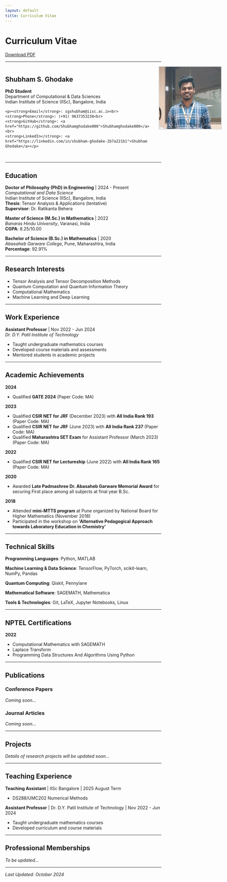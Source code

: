 ```yaml
---
layout: default
title: Curriculum Vitae
---
```

# Curriculum Vitae

[Download PDF](assets/cv/Shubham_Ghodake_CV.pdf)

---

<div style="display: flex; align-items: flex-start; gap: 30px; margin-bottom: 30px;">
  <div style="flex: 1;">
    <h2>Shubham S. Ghodake</h2>
    <p><strong>PhD Student</strong><br>
    Department of Computational & Data Sciences<br>
    Indian Institute of Science (IISc), Bangalore, India</p>
    
    <p><strong>Email</strong>: sgshubham@iisc.ac.in<br>
    <strong>Phone</strong>: (+91) 9637353238<br>
    <strong>GitHub</strong>: <a href="https://github.com/Shubhamghodake000">Shubhamghodake000</a><br>
    <strong>LinkedIn</strong>: <a href="https://linkedin.com/in/shubham-ghodake-2b7a221b1">Shubham Ghodake</a></p>
  </div>
  
  <div style="flex-shrink: 0;">
    <img src="assets/images/profile.png" alt="Shubham Ghodake" width="200" height="200" style="object-fit: cover; border: 2px solid #ddd;">
  </div>
</div>

---

## Education

**Doctor of Philosophy (PhD) in Engineering** | 2024 - Present  
*Computational and Data Science*  
Indian Institute of Science (IISc), Bangalore, India  
**Thesis**: Tensor Analysis & Applications (tentative)  
**Supervisor**: Dr. Ratikanta Behera

**Master of Science (M.Sc.) in Mathematics** | 2022  
*Banaras Hindu University*, Varanasi, India  
**CGPA**: 8.25/10.00

**Bachelor of Science (B.Sc.) in Mathematics** | 2020  
*Abasaheb Garware College*, Pune, Maharashtra, India  
**Percentage**: 92.91%

---

## Research Interests
- Tensor Analysis and Tensor Decomposition Methods
- Quantum Computation and Quantum Information Theory
- Computational Mathematics
- Machine Learning and Deep Learning

---

## Work Experience

**Assistant Professor** | Nov 2022 - Jun 2024  
*Dr. D.Y. Patil Institute of Technology*
- Taught undergraduate mathematics courses
- Developed course materials and assessments
- Mentored students in academic projects

---

## Academic Achievements

**2024**  
- Qualified **GATE 2024** (Paper Code: MA)

**2023**  
- Qualified **CSIR NET for JRF** (December 2023) with **All India Rank 193** (Paper Code: MA)
- Qualified **CSIR NET for JRF** (June 2023) with **All India Rank 237** (Paper Code: MA)
- Qualified **Maharashtra SET Exam** for Assistant Professor (March 2023) (Paper Code: MA)

**2022**  
- Qualified **CSIR NET for Lectureship** (June 2022) with **All India Rank 165** (Paper Code: MA)

**2020**  
- Awarded **Late Padmashree Dr. Abasaheb Garware Memorial Award** for securing First place among all subjects at final year B.Sc.

**2018**  
- Attended **mini-MTTS program** at Pune organized by National Board for Higher Mathematics (November 2018)
- Participated in the workshop on **'Alternative Pedagogical Approach towards Laboratory Education in Chemistry'**

---

## Technical Skills

**Programming Languages**: Python, MATLAB

**Machine Learning & Data Science**: TensorFlow, PyTorch, scikit-learn, NumPy, Pandas

**Quantum Computing**: Qiskit, Pennylane

**Mathematical Software**: SAGEMATH, Mathematica

**Tools & Technologies**: Git, LaTeX, Jupyter Notebooks, Linux

---

## NPTEL Certifications

**2022**
- Computational Mathematics with SAGEMATH
- Laplace Transform
- Programming Data Structures And Algorithms Using Python

---

## Publications

### Conference Papers
*Coming soon...*

### Journal Articles
*Coming soon...*

---

## Projects
*Details of research projects will be updated soon...*

---

## Teaching Experience

**Teaching Assistant** | IISc Bangalore | 2025 August Term
- DS288/UMC202 Numerical Methods 

**Assistant Professor** | Dr. D.Y. Patil Institute of Technology | Nov 2022 - Jun 2024
- Taught undergraduate mathematics courses
- Developed curriculum and course materials

---

## Professional Memberships
*To be updated...*

---

*Last Updated: October 2024*
